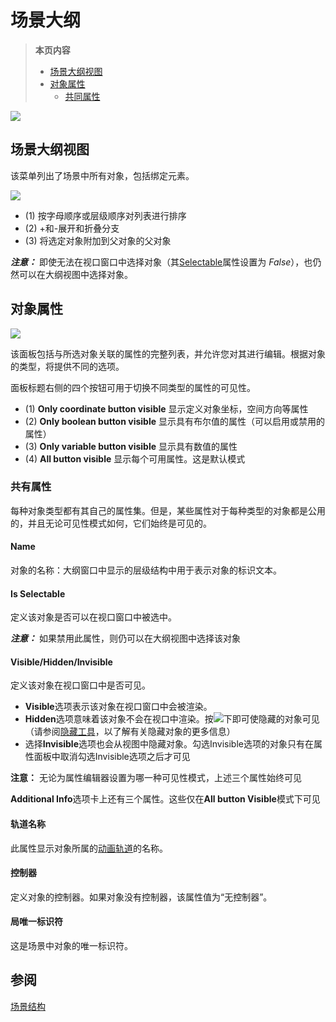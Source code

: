 # 场景大纲

>**本页内容**
>- [场景大纲视图](#场景大纲视图)
>- [对象属性](#对象属性)
>   - [共同属性](#共有属性)

![](https://cascadeur.com/images/category/2019/08/13/5f7629826bcce7357471c55ee1d4e576.png)

## 场景大纲视图

该菜单列出了场景中所有对象，包括绑定元素。

![](https://cascadeur.com/images/category/2020/02/10/70b44f63b5ea36f13b05a8a84d588841.png)

- (1) 按字母顺序或层级顺序对列表进行排序
- (2) +和-展开和折叠分支
- (3) 将选定对象附加到父对象的父对象

***注意：*** 即使无法在视口窗口中​​选择对象（其[Selectable]()属性设置为 *False*），也仍然可以在大纲视图中选择对象。

## 对象属性

![](https://cascadeur.com/images/category/2019/07/24/cd3b2e210f4c3cc6625338bb23d4e967.png)

该面板包括与所选对象关联的属性的完整列表，并允许您对其进行编辑。根据对象的类型，将提供不同的选项。

面板标题右侧的四个按钮可用于切换不同类型的属性的可见性。

- (1) **Only coordinate button visible** 显示定义对象坐标，空间方向等属性
- (2) **Only boolean button visible** 显示具有布尔值的属性（可以启用或禁用的属性）
- (3) **Only variable button visible** 显示具有数值的属性
- (4) **All button visible** 显示每个可用属性。这是默认模式

### 共有属性

每种对象类型都有其自己的属性集。但是，某些属性对于每种类型的对象都是公用的，并且无论可见性模式如何，它们始终是可见的。

#### Name

对象的名称：大纲窗口中显示的层级结构中用于表示对象的标识文本。

#### Is Selectable

定义该对象是否可以在视口窗口中​​被选中。

***注意：*** 如果禁用此属性，则仍可以在大纲视图中选择该对象

#### Visible/Hidden/Invisible

定义该对象在视口窗口中​​是否可见。

- **Visible**选项表示该对象在视口窗口中会被​​渲染。
- **Hidden**选项意味着该对象不会在视口中渲染。按![](https://cascadeur.com/images/category/2019/11/06/76c6df871da2dba912c9816aaf31c517.png)下即可使隐藏的对象可见（请参阅[隐藏工具]()，以了解有关隐藏对象的更多信息） 
- 选择**Invisible**选项也会从视图中隐藏对象。勾选Invisible选项的对象只有在属性面板中取消勾选Invisible选项之后才可见

**注意：** 无论为属性编辑器设置为哪一种可见性模式，上述三个属性始终可见

**Additional Info**选项卡上还有三个属性。这些仅在**All button Visible**模式下可见

#### 轨道名称

此属性显示对象所属的[动画轨道]()的名称。

#### 控制器

定义对象的控制器。如果对象没有控制器，该属性值为“无控制器”。

#### 局唯一标识符

这是场景中对象的唯一标识符。

## 参阅

[场景结构](../GettingStarted/scenes.md)
